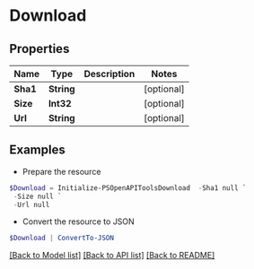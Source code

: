 # Download
## Properties

Name | Type | Description | Notes
------------ | ------------- | ------------- | -------------
**Sha1** | **String** |  | [optional] 
**Size** | **Int32** |  | [optional] 
**Url** | **String** |  | [optional] 

## Examples

- Prepare the resource
```powershell
$Download = Initialize-PSOpenAPIToolsDownload  -Sha1 null `
 -Size null `
 -Url null
```

- Convert the resource to JSON
```powershell
$Download | ConvertTo-JSON
```

[[Back to Model list]](../README.md#documentation-for-models) [[Back to API list]](../README.md#documentation-for-api-endpoints) [[Back to README]](../README.md)

